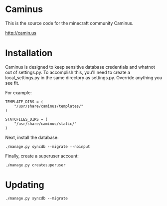 # Caminus

This is the source code for the minecraft community Caminus.

http://camin.us

# Installation

Caminus is designed to keep sensitive database credentials and whatnot out of settings.py. To accomplish this,
you'll need to create a local_settings.py in the same directory as settings.py. Override anything you see fit.

For example:

    TEMPLATE_DIRS = (
        "/usr/share/caminus/templates/"
    )
    
    STATCFILES_DIRS = (
        "/usr/share/caminus/static/"
    )
    
Next, install the database:

    ./manage.py syncdb --migrate --noinput
    
Finally, create a superuser account:

    ./manage.py createsuperuser

# Updating

    ./manage.py syncdb --migrate
